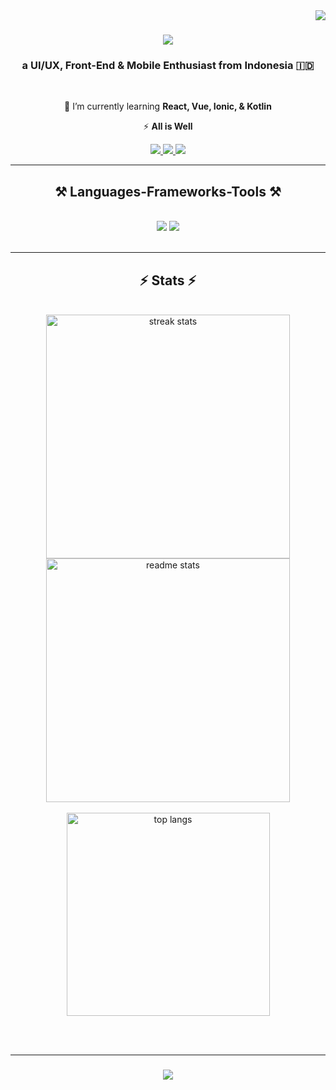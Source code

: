 <img align="right" src="https://visitor-badge.laobi.icu/badge?page_id=AhmadShafwanDzaky.AhmadShafwanDzaky" />

<h1 align="center">
    <img src="https://readme-typing-svg.herokuapp.com?font=IBM+Plex+Mono&weight=600&pause=1000&color=6018F7&center=true&vCenter=true&random=false&width=500&height=70&lines=Hi+There!%F0%9F%91%8B;+I'm+Ahmad+Shafwan+Dzaky!" />
</h1>

<h3 align="center">a UI/UX, Front-End & Mobile Enthusiast from Indonesia 🇮🇩</h3>

<br/>

<div align="center">
    
 🌱 I’m currently learning **React, Vue, Ionic, & Kotlin**

 ⚡ **All is Well**
 
 </div>
 
<div align="center"> 
  <a href="mailto:ahmadshafwandzaky@gmail.com">
    <img src="https://img.shields.io/badge/Gmail-333333?style=for-the-badge&logo=gmail&logoColor=red" />
  </a>
  <a href="https://linkedin.com/in/ahmadshafwandzaky" target="_blank">
    <img src="https://img.shields.io/badge/LinkedIn-0077B5?style=for-the-badge&logo=linkedin&logoColor=white" target="_blank" />
  </a>
  <a href="https://dribbble.com/ahmadshafwandzaky" target="_blank">
     <img src="https://img.shields.io/badge/Dribbble-%23EA4C89?style=for-the-badge&logo=dribbble&logoColor=white" target="_blank" /> <!-- sqlite, safari, google-chrome are other good icon options -->
  </a>
</div>

 <hr/>
 
<h2 align="center">⚒️ Languages-Frameworks-Tools ⚒️</h2>
<br/>
<div align="center">
    <img src="https://skillicons.dev/icons?i=react,bootstrap,mui,tailwind,html,css,github,git,vscode,figma,androidstudio,blender" />
    <img src="https://skillicons.dev/icons?i=python,nodejs,javascript,typescript,express,c,cpp,java,nextjs,mysql," /><br>
</div>

<br/>

<hr/>

<h2 align="center">⚡ Stats ⚡</h2>
<br>
<div align=center>
  <img width=390 src="https://github-readme-streak-stats-salesp07.vercel.app?user=AhmadShafwanDzaky&theme=radical&border_radius=8&card_width=600" alt="streak stats"/>
    <br/>
  <img width=390 src="https://github-readme-stats-salesp07.vercel.app/api?username=AhmadShafwanDzaky&count_private=true&show_icons=true&theme=radical&rank_icon=github&border_radius=10&card_width=600" alt="readme stats" />
  <br/>
  <br/>
  <img width=325 align="center" src="https://github-readme-stats-salesp07.vercel.app/api/top-langs/?username=AhmadShafwanDzaky&hide=HTML&langs_count=8&layout=compact&theme=radical&border_radius=10&size_weight=0.5&count_weight=0.5&exclude_repo=github-readme-stats" alt="top langs" />
</div>

<br/><br/>
<hr/>

<h3 align="center">
    <img src="https://readme-typing-svg.herokuapp.com?font=IBM+Plex+Mono&weight=600&pause=1000&color=6018F7&center=true&vCenter=true&random=false&width=500&height=70&lines=Thanks+For+Visiting+%E2%9C%8C%EF%B8%8F;Shoot+me+a+message+on+Linkedin!;I'm+always+down+to+collab+%3A)">
</h3>

<br/>
